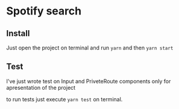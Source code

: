 # Spotify search

## Install

Just open the project on terminal and run `yarn` and then  `yarn start`

## Test

I've just wrote test on Input and PriveteRoute components only for apresentation of the project

to run tests just execute `yarn test` on terminal.

